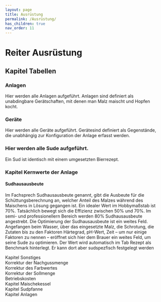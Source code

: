 ```yaml
---
layout: page
title: Ausrüstung
permalink: /Ausrüstung/
has_children: true
nav_order: 11
---
```


# Reiter Ausrüstung

## Kapitel Tabellen

### Anlagen
Hier werden alle Anlagen aufgeführt.
Anlagen sind definiert als unabdingbare Gerätschaften, mit denen man Malz maischt und Hopfen kocht.

### Geräte
Hier werden alle Geräte aufgeführt.
Gerätesind definiert als Gegenstände, die unabhängig zur Konfiguration der Anlage erfasst werden.

### Hier werden alle Sude aufgeführt.
Ein Sud ist identisch mit einem umgesetzten Bierrezept.

### Kapitel Kernwerte der Anlage  

#### Sudhausausbeute
Im Fachsprech Sudhausausbeute genannt, gibt die Ausbeute für die Schüttungsberechnung an, welcher Anteil des Malzes während des Maischens in Lösung gegangen ist.
Ein idealer Wert im Hobbymaßstab ist 70%. Tatsächlich bewegt sich die Effizienz zwischen 50% und 70%. Im semi- und professionellern Bereich werden 80% Sudhausausbeute angestrebt.
Die Optimierung der Sudhausausbeute ist ein weites Feld. Angefangen beim Wasser, über das eingesetzte Malz, die Schrotung, die Zutaten bis zu den Faktoren Härtegrad, pH-Wert, Zeit – um nur einige Faktoren zu nennen – eröffnet sich hier dem Brauer ein weites Feld, um seine Sude zu optimieren.
Der Wert wird automatisch im Tab Rezept als Benchmark hinterlegt. Er kann dort aber sudspezfisch festgelegt werden



Kapitel Sonstiges  
Korrektur der Nachgussmenge  
Korrektur des Farbwertes  
Korrektur der Sollmenge  
Betriebskosten  
Kapitel Maischekessel  
Kapitel Sudpfanne  
Kapitel Anlagen